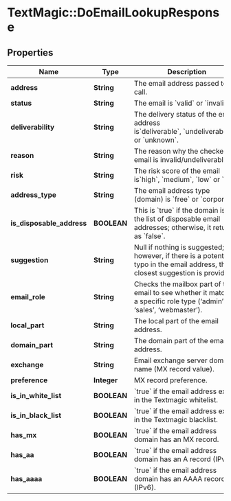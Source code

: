 # TextMagic::DoEmailLookupResponse

## Properties
Name | Type | Description | Notes
------------ | ------------- | ------------- | -------------
**address** | **String** | The email address passed to the call. | 
**status** | **String** | The email is &#x60;valid&#x60; or &#x60;invalid&#x60;. | 
**deliverability** | **String** | The delivery status of the email address is&#x60;deliverable&#x60;, &#x60;undeliverable&#x60;. or &#x60;unknown&#x60;. | 
**reason** | **String** | The reason why the checked email is invalid/undeliverable. | 
**risk** | **String** | The risk score of the email is&#x60;high&#x60;, &#x60;medium&#x60;, &#x60;low&#x60; or &#x60;null&#x60;. | 
**address_type** | **String** | The email address type (domain) is &#x60;free&#x60; or &#x60;corporate&#x60;. | 
**is_disposable_address** | **BOOLEAN** | This is &#x60;true&#x60; if the domain is in the list of disposable email addresses; otherwise, it returns as &#x60;false&#x60;. | 
**suggestion** | **String** | Null if nothing is suggested; however, if there is a potential typo in the email address, the closest suggestion is provided. | 
**email_role** | **String** | Checks the mailbox part of the email to see whether it matches a specific role type (‘admin’, ‘sales’, ‘webmaster’). | 
**local_part** | **String** | The local part of the email address. | 
**domain_part** | **String** | The domain part of the email address. | 
**exchange** | **String** | Email exchange server domain name (MX record value). | 
**preference** | **Integer** | MX record preference. | 
**is_in_white_list** | **BOOLEAN** | &#x60;true&#x60; if the email address exists in the Textmagic whitelist.  | 
**is_in_black_list** | **BOOLEAN** | &#x60;true&#x60; if the email address exists in the Textmagic blacklist.  | 
**has_mx** | **BOOLEAN** | &#x60;true&#x60; if the email address domain has an MX record.  | 
**has_aa** | **BOOLEAN** | &#x60;true&#x60; if the email address domain has an A record (IPv4).  | 
**has_aaaa** | **BOOLEAN** | &#x60;true&#x60; if the email address domain has an AAAA record (IPv6).  | 


